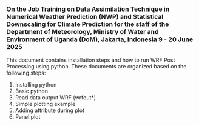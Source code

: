 ### On the Job Training on Data Assimilation Technique in Numerical Weather Prediction (NWP) and Statistical Downscaling for Climate Prediction for the staff of the Department of Meteorology, Ministry of Water and Environment of Uganda (DoM), Jakarta, Indonesia 9 - 20 June 2025
This document contains installation steps and how to run WRF Post Processing using python. These documents are organized based on the following steps:

1. Installing python
2. Basic python
3. Read data output WRF (wrfout*)
4. Simple plotting example
5. Adding attribute during plot
6. Panel plot
